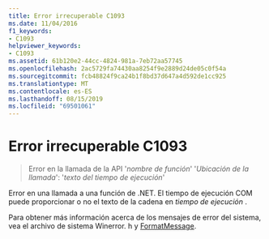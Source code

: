 ```yaml
---
title: Error irrecuperable C1093
ms.date: 11/04/2016
f1_keywords:
- C1093
helpviewer_keywords:
- C1093
ms.assetid: 61b120e2-44cc-4824-981a-7eb72aa57745
ms.openlocfilehash: 2ac5729fa74430aa8254f9e2889d24de05c0f54a
ms.sourcegitcommit: fcb48824f9ca24b1f8bd37d647a4d592de1cc925
ms.translationtype: MT
ms.contentlocale: es-ES
ms.lasthandoff: 08/15/2019
ms.locfileid: "69501061"
---
```

# <a name="fatal-error-c1093"></a>Error irrecuperable C1093

> Error en la llamada de la API '*nombre de función*' '*Ubicación de la llamada*': '*texto del tiempo de ejecución*'

Error en una llamada a una función de .NET. El tiempo de ejecución COM puede proporcionar o no el texto de la cadena en *tiempo de ejecución* .

Para obtener más información acerca de los mensajes de error del sistema, vea el archivo de sistema Winerror. h y [FormatMessage](/windows/win32/api/winbase/nf-winbase-formatmessage).
